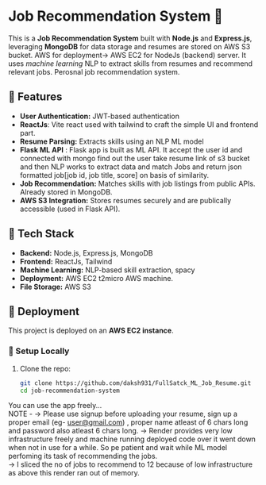 # Job Recommendation System 🚀

This is a **Job Recommendation System** built with **Node.js** and **Express.js**, leveraging **MongoDB** for data storage and resumes are stored on AWS S3 bucket. 
AWS for deployment-> AWS EC2 for NodeJs (backend) server.  It uses *machine learning* NLP to extract skills from resumes and recommend relevant jobs.
Perosnal job recommendation system.

## 🌟 Features
- **User Authentication:** JWT-based authentication
- **ReactJs**: Vite react used with tailwind to craft the simple UI and frontend part.
- **Resume Parsing:** Extracts skills using an NLP ML model
- **Flask ML API** : Flask app is built as ML API. It accept the user id and connected with mongo find
  out the user take resume link of s3 bucket and then NLP works to extract data and match Jobs and return json
  formatted job[job id, job title, score] on basis of similarity.  
- **Job Recommendation:** Matches skills with job listings from public APIs. Already stored in MongoDB.
- **AWS S3 Integration:** Stores resumes securely and are publically accessible (used in Flask API).  

## 📂 Tech Stack
- **Backend:** Node.js, Express.js, MongoDB
- **Frontend:** ReactJs, Tailwind 
- **Machine Learning:** NLP-based skill extraction, spacy
- **Deployment:** AWS EC2 t2micro AWS machine.
- **File Storage:** AWS S3

## 🚀 Deployment
This project is deployed on an **AWS EC2 instance**.

### 🔧 Setup Locally
1. Clone the repo:
   ```bash
   git clone https://github.com/daksh931/FullSatck_ML_Job_Resume.git
   cd job-recommendation-system

You can use the app freely...  
NOTE -
-> Please use signup before uploading your resume, sign up a proper email (eg- user@gmail.com) , proper name atleast of 6 chars long
   and password also atleast 6 chars long. 
-> Render provides very low infrastructure freely and machine running deployed code over it went down when not in use for a while.
       So pe patient and wait while ML model perfoming its task of recommending the jobs.  
-> I sliced the no of jobs to recommend to 12 because of low infrastructure as above this render ran out of memory.
